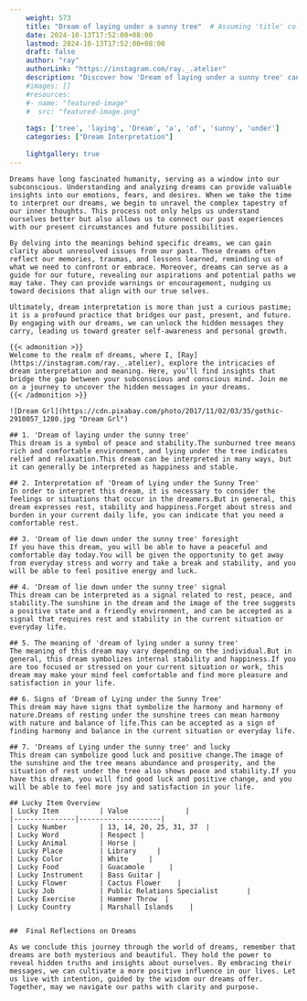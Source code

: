 ```yaml
---
    weight: 573
    title: "Dream of laying under a sunny tree"  # Assuming 'title' column exists
    date: 2024-10-13T17:52:00+08:00
    lastmod: 2024-10-13T17:52:00+08:00
    draft: false
    author: "ray"
    authorLink: "https://instagram.com/ray._.atelier"
    description: "Discover how 'Dream of laying under a sunny tree' can interpret your future and uncover its significant meanings in your life."
    #images: []
    #resources:
    #- name: "featured-image"
    #  src: "featured-image.png"
    
    tags: ['tree', 'laying', 'Dream', 'a', 'of', 'sunny', 'under']
    categories: ["Dream Interpretation"]
    
    lightgallery: true
---
```

    
    Dreams have long fascinated humanity, serving as a window into our subconscious. Understanding and analyzing dreams can provide valuable insights into our emotions, fears, and desires. When we take the time to interpret our dreams, we begin to unravel the complex tapestry of our inner thoughts. This process not only helps us understand ourselves better but also allows us to connect our past experiences with our present circumstances and future possibilities.
    
    By delving into the meanings behind specific dreams, we can gain clarity about unresolved issues from our past. These dreams often reflect our memories, traumas, and lessons learned, reminding us of what we need to confront or embrace. Moreover, dreams can serve as a guide for our future, revealing our aspirations and potential paths we may take. They can provide warnings or encouragement, nudging us toward decisions that align with our true selves.
    
    Ultimately, dream interpretation is more than just a curious pastime; it is a profound practice that bridges our past, present, and future. By engaging with our dreams, we can unlock the hidden messages they carry, leading us toward greater self-awareness and personal growth.
    
    {{< admonition >}}
    Welcome to the realm of dreams, where I, [Ray](https://instagram.com/ray._.atelier), explore the intricacies of dream interpretation and meaning. Here, you’ll find insights that bridge the gap between your subconscious and conscious mind. Join me on a journey to uncover the hidden messages in your dreams.
    {{< /admonition >}}
    
    ![Dream Grl](https://cdn.pixabay.com/photo/2017/11/02/03/35/gothic-2910057_1280.jpg "Dream Grl")
    
    ## 1. 'Dream of laying under the sunny tree'
    This dream is a symbol of peace and stability.The sunburned tree means rich and comfortable environment, and lying under the tree indicates relief and relaxation.This dream can be interpreted in many ways, but it can generally be interpreted as happiness and stable.
    
    ## 2. Interpretation of 'Dream of Lying under the Sunny Tree'
    In order to interpret this dream, it is necessary to consider the feelings or situations that occur in the dreamers.But in general, this dream expresses rest, stability and happiness.Forget about stress and burden in your current daily life, you can indicate that you need a comfortable rest.
    
    ## 3. 'Dream of lie down under the sunny tree' foresight
    If you have this dream, you will be able to have a peaceful and comfortable day today.You will be given the opportunity to get away from everyday stress and worry and take a break and stability, and you will be able to feel positive energy and luck.
    
    ## 4. 'Dream of lie down under the sunny tree' signal
    This dream can be interpreted as a signal related to rest, peace, and stability.The sunshine in the dream and the image of the tree suggests a positive state and a friendly environment, and can be accepted as a signal that requires rest and stability in the current situation or everyday life.
    
    ## 5. The meaning of 'dream of lying under a sunny tree'
    The meaning of this dream may vary depending on the individual.But in general, this dream symbolizes internal stability and happiness.If you are too focused or stressed on your current situation or work, this dream may make your mind feel comfortable and find more pleasure and satisfaction in your life.
    
    ## 6. Signs of 'Dream of Lying under the Sunny Tree'
    This dream may have signs that symbolize the harmony and harmony of nature.Dreams of resting under the sunshine trees can mean harmony with nature and balance of life.This can be accepted as a sign of finding harmony and balance in the current situation or everyday life.
    
    ## 7. 'Dreams of Lying under the sunny tree' and lucky
    This dream can symbolize good luck and positive change.The image of the sunshine and the tree means abundance and prosperity, and the situation of rest under the tree also shows peace and stability.If you have this dream, you will find good luck and positive change, and you will be able to feel more joy and satisfaction in your life.
    
    ## Lucky Item Overview
    | Lucky Item          | Value              |
    |---------------|--------------------|
    | Lucky Number        | 13, 14, 20, 25, 31, 37  |
    | Lucky Word          | Respect |
    | Lucky Animal        | Horse |
    | Lucky Place         | Library     |
    | Lucky Color         | White     |
    | Lucky Food          | Guacamole      |
    | Lucky Instrument    | Bass Guitar |
    | Lucky Flower        | Cactus Flower    |
    | Lucky Job           | Public Relations Specialist       |
    | Lucky Exercise      | Hammer Throw  |
    | Lucky Country       | Marshall Islands    |
    
    
    ##  Final Reflections on Dreams
    
    As we conclude this journey through the world of dreams, remember that dreams are both mysterious and beautiful. They hold the power to reveal hidden truths and insights about ourselves. By embracing their messages, we can cultivate a more positive influence in our lives. Let us live with intention, guided by the wisdom our dreams offer. Together, may we navigate our paths with clarity and purpose.
    